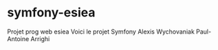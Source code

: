 # symfony-esiea
Projet prog web esiea
Voici le projet Symfony 
Alexis Wychovaniak      Paul-Antoine Arrighi
